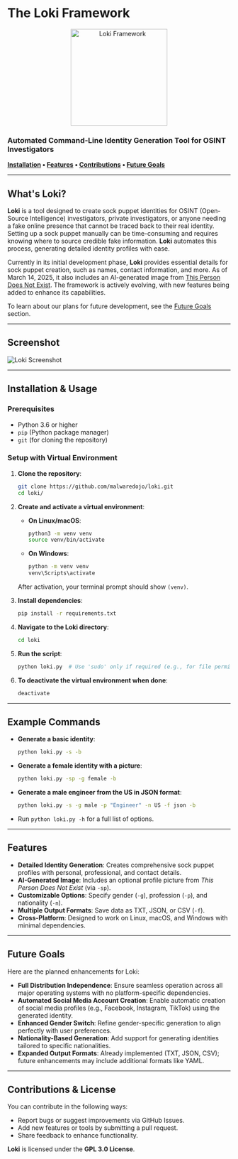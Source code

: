 # The Loki Framework

<p align="center">
  <a href="https://github.com/malwaredojo/loki">
    <img src="https://github.com/malwaredojo/loki/blob/main/imgs/loki-logo.png" alt="Loki Framework" width="218" height="218">
  </a>
</p>

### Automated Command-Line Identity Generation Tool for OSINT Investigators

**[Installation](#installation--usage) • [Features](#features) • [Contributions](#contributions--license) • [Future Goals](#future-goals)**

---

## What's Loki?
**Loki** is a tool designed to create sock puppet identities for OSINT (Open-Source Intelligence) investigators, private investigators, or anyone needing a fake online presence that cannot be traced back to their real identity. Setting up a sock puppet manually can be time-consuming and requires knowing where to source credible fake information. **Loki** automates this process, generating detailed identity profiles with ease.

Currently in its initial development phase, **Loki** provides essential details for sock puppet creation, such as names, contact information, and more. As of March 14, 2025, it also includes an AI-generated image from [This Person Does Not Exist](https://thispersondoesnotexist.com/). The framework is actively evolving, with new features being added to enhance its capabilities.

To learn about our plans for future development, see the [Future Goals](#future-goals) section.

---

## Screenshot
![Loki Screenshot](https://github.com/malwaredojo/loki/blob/main/imgs/loki-screenshot.png)

---

## Installation & Usage

### Prerequisites
- Python 3.6 or higher
- `pip` (Python package manager)
- `git` (for cloning the repository)

### Setup with Virtual Environment

1. **Clone the repository**:
   ```bash
   git clone https://github.com/malwaredojo/loki.git
   cd loki/
   ```

2. **Create and activate a virtual environment**:

   - **On Linux/macOS**:
     ```bash
     python3 -m venv venv
     source venv/bin/activate
     ```

   - **On Windows**:
     ```bash
     python -m venv venv
     venv\Scripts\activate
     ```

   After activation, your terminal prompt should show `(venv)`.

3. **Install dependencies**:
   ```bash
   pip install -r requirements.txt
   ```

4. **Navigate to the Loki directory**:
   ```bash
   cd loki
   ```

5. **Run the script**:
   ```bash
   python loki.py  # Use 'sudo' only if required (e.g., for file permissions)
   ```

6. **To deactivate the virtual environment when done**:
   ```bash
   deactivate
   ```

---

## Example Commands

- **Generate a basic identity**:
  ```bash
  python loki.py -s -b
  ```

- **Generate a female identity with a picture**:
  ```bash
  python loki.py -sp -g female -b
  ```

- **Generate a male engineer from the US in JSON format**:
  ```bash
  python loki.py -s -g male -p "Engineer" -n US -f json -b
  ```

- Run `python loki.py -h` for a full list of options.

---

## Features
- **Detailed Identity Generation**: Creates comprehensive sock puppet profiles with personal, professional, and contact details.
- **AI-Generated Image**: Includes an optional profile picture from *This Person Does Not Exist* (via `-sp`).
- **Customizable Options**: Specify gender (`-g`), profession (`-p`), and nationality (`-n`).
- **Multiple Output Formats**: Save data as TXT, JSON, or CSV (`-f`).
- **Cross-Platform**: Designed to work on Linux, macOS, and Windows with minimal dependencies.

---

## Future Goals
Here are the planned enhancements for Loki:
- **Full Distribution Independence**: Ensure seamless operation across all major operating systems with no platform-specific dependencies.
- **Automated Social Media Account Creation**: Enable automatic creation of social media profiles (e.g., Facebook, Instagram, TikTok) using the generated identity.
- **Enhanced Gender Switch**: Refine gender-specific generation to align perfectly with user preferences.
- **Nationality-Based Generation**: Add support for generating identities tailored to specific nationalities.
- **Expanded Output Formats**: Already implemented (TXT, JSON, CSV); future enhancements may include additional formats like YAML.

---

## Contributions & License
You can contribute in the following ways:
- Report bugs or suggest improvements via GitHub Issues.
- Add new features or tools by submitting a pull request.
- Share feedback to enhance functionality.

**Loki** is licensed under the **GPL 3.0 License**.

